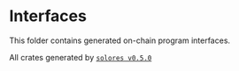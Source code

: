 # Interfaces

This folder contains generated on-chain program interfaces.

All crates generated by [`solores v0.5.0`](https://docs.rs/solores/0.5.0/solores/)
